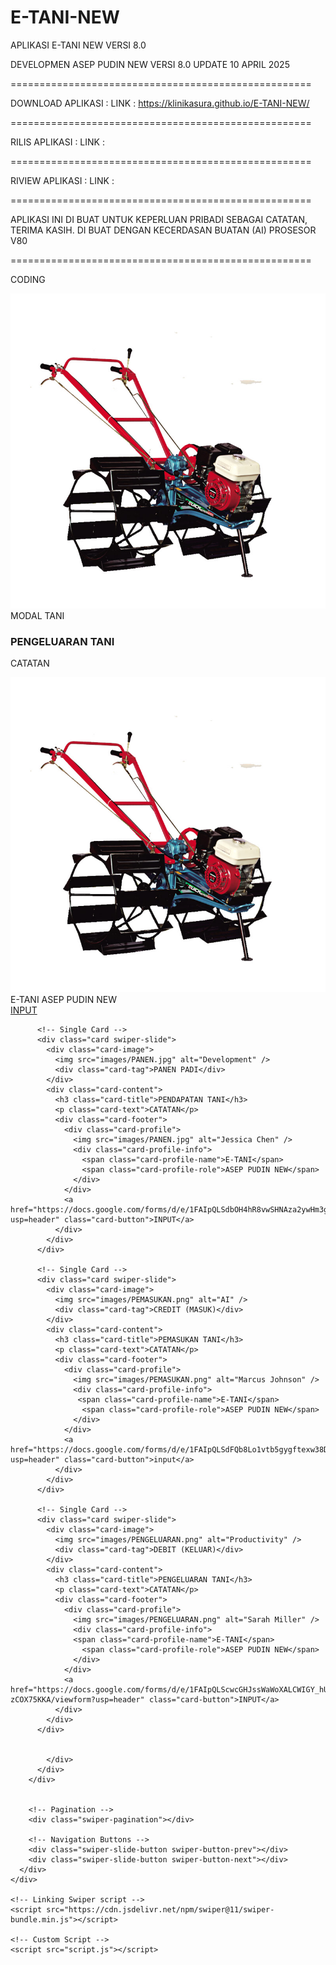 # E-TANI-NEW
APLIKASI E-TANI NEW VERSI 8.0

DEVELOPMEN ASEP PUDIN NEW
VERSI 8.0 UPDATE 10 APRIL 2025

====================================================

DOWNLOAD APLIKASI : 
LINK : https://klinikasura.github.io/E-TANI-NEW/


====================================================

RILIS APLIKASI :
LINK :




====================================================


RIVIEW APLIKASI :
LINK :



====================================================

APLIKASI INI DI BUAT UNTUK KEPERLUAN PRIBADI SEBAGAI CATATAN, TERIMA KASIH.
DI BUAT DENGAN KECERDASAN BUATAN (AI) PROSESOR V80 

====================================================


CODING


<!DOCTYPE html>

<html lang="en">
  <head>
    <meta charset="UTF-8" />
    <meta name="viewport" content="width=device-width, initial-scale=1.0" />
    <title>APLIKASI E-TANI NEW</title>
    <!-- Linking Swiper CSS -->
    <link rel="stylesheet" href="https://cdn.jsdelivr.net/npm/swiper@11/swiper-bundle.min.css" />
      <link href="images/PANEN.jpg" rel="icon" type="image/png" />
    <link rel="stylesheet" href="style.css" />
  </head>

  <body>
  <div class="container swiper">
      <div class="wrapper">
        <div class="card-list swiper-wrapper">
          <!-- Single Card -->
          <div class="card swiper-slide">
            <div class="card-image">
              <img src="images/MODAL.jpg" alt="Design Trends" />
              <div class="card-tag">MODAL TANI</div>
            </div>
            <div class="card-content">
              <h3 class="card-title">PENGELUARAN TANI</h3>
              <p class="card-text">CATATAN</p>
              <div class="card-footer">
                <div class="card-profile">
                  <img src="images/MODAL.jpg" alt="Alex Smith" />
                  <div class="card-profile-info">
                    <span class="card-profile-name">E-TANI</span>
                    <span class="card-profile-role">ASEP PUDIN NEW</span>
                  </div>
                </div>
                <a href="https://docs.google.com/forms/d/e/1FAIpQLSf7Rbnp6qeJ8qlo80SaEVfUgugseMbOivM8QP4-tLQvbzQXag/viewform?usp=dialog" class="card-button">INPUT</a>
              </div>
            </div>
          </div>

          <!-- Single Card -->
          <div class="card swiper-slide">
            <div class="card-image">
              <img src="images/PANEN.jpg" alt="Development" />
              <div class="card-tag">PANEN PADI</div>
            </div>
            <div class="card-content">
              <h3 class="card-title">PENDAPATAN TANI</h3>
              <p class="card-text">CATATAN</p>
              <div class="card-footer">
                <div class="card-profile">
                  <img src="images/PANEN.jpg" alt="Jessica Chen" />
                  <div class="card-profile-info">
                    <span class="card-profile-name">E-TANI</span>
                    <span class="card-profile-role">ASEP PUDIN NEW</span>
                  </div>
                </div>
                <a href="https://docs.google.com/forms/d/e/1FAIpQLSdbOH4hR8vwSHNAza2ywHm3gZ8Rlwi1MhFAGshXSwNXwROHdw/viewform?usp=header" class="card-button">INPUT</a>
              </div>
            </div>
          </div>

          <!-- Single Card -->
          <div class="card swiper-slide">
            <div class="card-image">
              <img src="images/PEMASUKAN.png" alt="AI" />
              <div class="card-tag">CREDIT (MASUK)</div>
            </div>
            <div class="card-content">
              <h3 class="card-title">PEMASUKAN TANI</h3>
              <p class="card-text">CATATAN</p>
              <div class="card-footer">
                <div class="card-profile">
                  <img src="images/PEMASUKAN.png" alt="Marcus Johnson" />
                  <div class="card-profile-info">
                   <span class="card-profile-name">E-TANI</span>
                    <span class="card-profile-role">ASEP PUDIN NEW</span>
                  </div>
                </div>
                <a href="https://docs.google.com/forms/d/e/1FAIpQLSdFQb8Lo1vtb5gygftexw38DnmHxmr45Jdz9yfGr48PoTXSJg/viewform?usp=header" class="card-button">input</a>
              </div>
            </div>
          </div>

          <!-- Single Card -->
          <div class="card swiper-slide">
            <div class="card-image">
              <img src="images/PENGELUARAN.png" alt="Productivity" />
              <div class="card-tag">DEBIT (KELUAR)</div>
            </div>
            <div class="card-content">
              <h3 class="card-title">PENGELUARAN TANI</h3>
              <p class="card-text">CATATAN</p>
              <div class="card-footer">
                <div class="card-profile">
                  <img src="images/PENGELUARAN.png" alt="Sarah Miller" />
                  <div class="card-profile-info">
                  <span class="card-profile-name">E-TANI</span>
                    <span class="card-profile-role">ASEP PUDIN NEW</span>
                  </div>
                </div>
                <a href="https://docs.google.com/forms/d/e/1FAIpQLScwcGHJssWaWoXALCWIGY_hUVafNNwNGQbNe4K1-zCOX75KKA/viewform?usp=header" class="card-button">INPUT</a>
              </div>
            </div>
          </div>


            </div>
          </div>
        </div>


        <!-- Pagination -->
        <div class="swiper-pagination"></div>

        <!-- Navigation Buttons -->
        <div class="swiper-slide-button swiper-button-prev"></div>
        <div class="swiper-slide-button swiper-button-next"></div>
      </div>
    </div>

    <!-- Linking Swiper script -->
    <script src="https://cdn.jsdelivr.net/npm/swiper@11/swiper-bundle.min.js"></script>

    <!-- Custom Script -->
    <script src="script.js"></script>
  </body>
</html>
